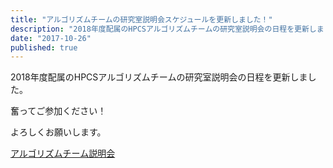 ```yaml
---
title: "アルゴリズムチームの研究室説明会スケジュールを更新しました！"
description: "2018年度配属のHPCSアルゴリズムチームの研究室説明会の日程を更新しました。"
date: "2017-10-26"
published: true
---
```


2018年度配属のHPCSアルゴリズムチームの研究室説明会の日程を更新しました。

奮ってご参加ください！

よろしくお願いします。

[アルゴリズムチーム説明会](https://www.hpcs.cs.tsukuba.ac.jp/bachelor/#!schedule.md#%E3%82%A2%E3%83%AB%E3%82%B4%E3%83%AA%E3%82%BA%E3%83%A0%E3%83%81%E3%83%BC%E3%83%A0)
